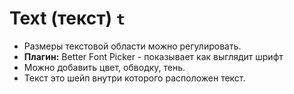# Text (текст) `t`

* Размеры текстовой области можно регулировать.
* **Плагин:** Better Font Picker - показывает как выглядит шрифт
* Можно добавить цвет, обводку, тень.
* Текст это шейп внутри которого расположен текст.